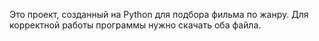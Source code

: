 Это проект, созданный на Python для подбора фильма по жанру.
Для корректной работы программы нужно скачать оба файла.
